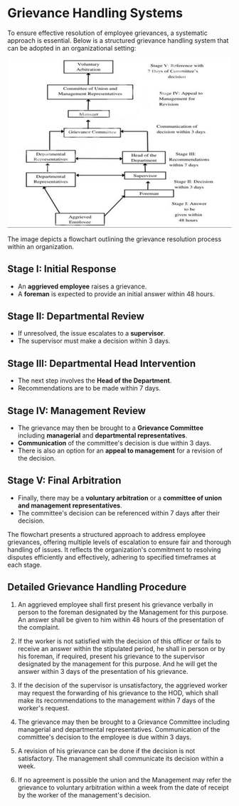 # Grievance Handling Systems


To ensure effective resolution of employee grievances, a systematic approach is essential. Below is a structured grievance handling system that can be adopted in an organizational setting:


![Handling system](image.png)


The image depicts a flowchart outlining the grievance resolution process within an organization.


## Stage I: Initial Response
- An **aggrieved employee** raises a grievance.
- A **foreman** is expected to provide an initial answer within 48 hours.

## Stage II: Departmental Review
- If unresolved, the issue escalates to a **supervisor**.
- The supervisor must make a decision within 3 days.

## Stage III: Departmental Head Intervention
- The next step involves the **Head of the Department**.
- Recommendations are to be made within 7 days.

## Stage IV: Management Review
- The grievance may then be brought to a **Grievance Committee** including **managerial** and **departmental representatives**.
- **Communication** of the committee's decision is due within 3 days.
- There is also an option for an **appeal to management** for a revision of the decision.

## Stage V: Final Arbitration
- Finally, there may be a **voluntary arbitration** or a **committee of union and management representatives**.
- The committee's decision can be referenced within 7 days after their decision.

The flowchart presents a structured approach to address employee grievances, offering multiple levels of escalation to ensure fair and thorough handling of issues. It reflects the organization's commitment to resolving disputes efficiently and effectively, adhering to specified timeframes at each stage.

## Detailed Grievance Handling Procedure

1. An aggrieved employee shall first present his grievance verbally in person to the
foreman designated by the Management for this purpose. An answer shall be
given to him within 48 hours of the presentation of the complaint.

2. If the worker is not satisfied with the decision of this officer or fails to receive an
answer within the stipulated period, he shall in person or by his foreman, if
required, present his grievance to the supervisor designated by the management
for this purpose. And he will get the answer within 3 days of the presentation of
his grievance.

3. If the decision of the supervisor is unsatisfactory, the aggrieved worker may
request the forwarding of his grievance to the HOD, which shall make its
recommendations to the management within 7 days of the worker's request.

4. The grievance may then be brought to a Grievance Committee including
managerial and departmental representatives. Communication of the
committee's decision to the employee is due within 3 days.

5. A revision of his grievance can be done if the decision is not satisfactory. The
management shall communicate its decision within a week.
    
6. If no agreement is possible the union and the Management may refer the
grievance to voluntary arbitration within a week from the date of receipt by the
worker of the management's decision.